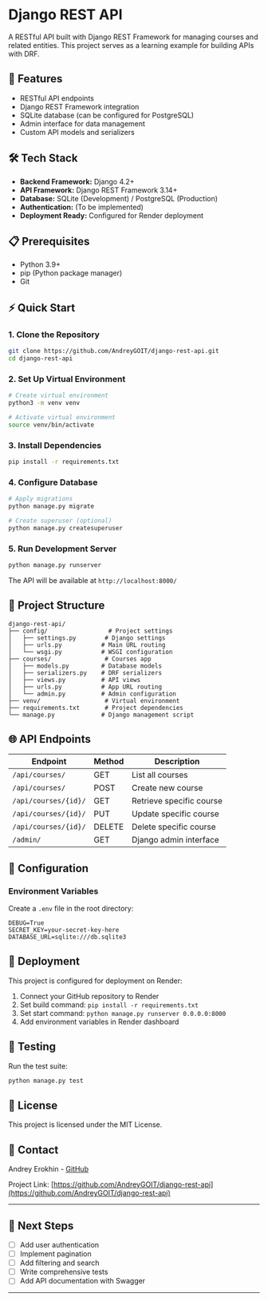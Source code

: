 # Django REST API

A RESTful API built with Django REST Framework for managing courses and related entities. This project serves as a learning example for building APIs with DRF.

## 🚀 Features

- RESTful API endpoints
- Django REST Framework integration
- SQLite database (can be configured for PostgreSQL)
- Admin interface for data management
- Custom API models and serializers

## 🛠️ Tech Stack

- **Backend Framework:** Django 4.2+
- **API Framework:** Django REST Framework 3.14+
- **Database:** SQLite (Development) / PostgreSQL (Production)
- **Authentication:** (To be implemented)
- **Deployment Ready:** Configured for Render deployment

## 📋 Prerequisites

- Python 3.9+
- pip (Python package manager)
- Git

## ⚡ Quick Start

### 1. Clone the Repository

```bash
git clone https://github.com/AndreyGOIT/django-rest-api.git
cd django-rest-api
```

### 2. Set Up Virtual Environment

```bash
# Create virtual environment
python3 -m venv venv

# Activate virtual environment
source venv/bin/activate
```

### 3. Install Dependencies

```bash
pip install -r requirements.txt
```

### 4. Configure Database

```bash
# Apply migrations
python manage.py migrate

# Create superuser (optional)
python manage.py createsuperuser
```

### 5. Run Development Server

```bash
python manage.py runserver
```

The API will be available at `http://localhost:8000/`

## 📁 Project Structure

```
django-rest-api/
├── config/                 # Project settings
│   ├── settings.py        # Django settings
│   ├── urls.py           # Main URL routing
│   └── wsgi.py           # WSGI configuration
├── courses/               # Courses app
│   ├── models.py         # Database models
│   ├── serializers.py    # DRF serializers
│   ├── views.py          # API views
│   ├── urls.py           # App URL routing
│   └── admin.py          # Admin configuration
├── venv/                  # Virtual environment
├── requirements.txt       # Project dependencies
└── manage.py             # Django management script
```

## 🌐 API Endpoints

| Endpoint             | Method | Description              |
| -------------------- | ------ | ------------------------ |
| `/api/courses/`      | GET    | List all courses         |
| `/api/courses/`      | POST   | Create new course        |
| `/api/courses/{id}/` | GET    | Retrieve specific course |
| `/api/courses/{id}/` | PUT    | Update specific course   |
| `/api/courses/{id}/` | DELETE | Delete specific course   |
| `/admin/`            | GET    | Django admin interface   |

## 🔧 Configuration

### Environment Variables

Create a `.env` file in the root directory:

```env
DEBUG=True
SECRET_KEY=your-secret-key-here
DATABASE_URL=sqlite:///db.sqlite3
```

## 🚀 Deployment

This project is configured for deployment on Render:

1. Connect your GitHub repository to Render
2. Set build command: `pip install -r requirements.txt`
3. Set start command: `python manage.py runserver 0.0.0.0:8000`
4. Add environment variables in Render dashboard

## 🧪 Testing

Run the test suite:

```bash
python manage.py test
```

## 📝 License

This project is licensed under the MIT License.

## 📧 Contact

Andrey Erokhin - [GitHub](https://github.com/AndreyGOIT)

Project Link: [https://github.com/AndreyGOIT/django-rest-api](https://github.com/AndreyGOIT/django-rest-api)

---

## 🎯 Next Steps

- [ ] Add user authentication
- [ ] Implement pagination
- [ ] Add filtering and search
- [ ] Write comprehensive tests
- [ ] Add API documentation with Swagger

---
